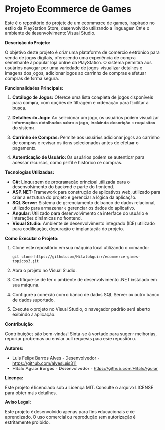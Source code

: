 # **Projeto Ecommerce de Games**

Este é o repositório do projeto de um ecommerce de games, inspirado no estilo da PlayStation Store, desenvolvido utilizando a linguagem C# e o ambiente de desenvolvimento Visual Studio.

**Descrição do Projeto:**

O objetivo deste projeto é criar uma plataforma de comércio eletrônico para venda de jogos digitais, oferecendo uma experiência de compra semelhante à popular loja online da PlayStation. O sistema permitirá aos usuários navegar por uma variedade de jogos, visualizar detalhes e imagens dos jogos, adicionar jogos ao carrinho de compras e efetuar compras de forma segura.

**Funcionalidades Principais:**

1. **Catálogo de Jogos:** Oferece uma lista completa de jogos disponíveis para compra, com opções de filtragem e ordenação para facilitar a busca.

2. **Detalhes do Jogo:** Ao selecionar um jogo, os usuários podem visualizar informações detalhadas sobre o jogo, incluindo descrição e requisitos do sistema.

3. **Carrinho de Compras:** Permite aos usuários adicionar jogos ao carrinho de compras e revisar os itens selecionados antes de efetuar o pagamento.

4. **Autenticação de Usuário:** Os usuários podem se autenticar para acessar recursos, como perfil e histórico de compras.

**Tecnologias Utilizadas:**

- **C#:** Linguagem de programação principal utilizada para o desenvolvimento do backend e parte do frontend.
- **ASP.NET:** Framework para construção de aplicativos web, utilizado para criar a estrutura do projeto e gerenciar a lógica da aplicação.
- **SQL Server:** Sistema de gerenciamento de banco de dados relacional, utilizado para armazenar e gerenciar os dados do aplicativo.
- **Angular:** Utilizado para desenvolvimento da interface do usuário e interações dinâmicas no frontend.
- **Visual Studio:** Ambiente de desenvolvimento integrado (IDE) utilizado para codificação, depuração e implantação do projeto.

**Como Executar o Projeto:**

1. Clone este repositório em sua máquina local utilizando o comando:

   ```
   git clone https://github.com/HitaloAguiar/ecommerce-games-topicos3.git
   ```

2. Abra o projeto no Visual Studio.

3. Certifique-se de ter o ambiente de desenvolvimento .NET instalado em sua máquina.

4. Configure a conexão com o banco de dados SQL Server ou outro banco de dados suportado.

5. Execute o projeto no Visual Studio, o navegador padrão será aberto exibindo a aplicação.

**Contribuição:**

Contribuições são bem-vindas! Sinta-se à vontade para sugerir melhorias, reportar problemas ou enviar pull requests para este repositório.

**Autores:**

- Luis Felipe Barros Alves - Desenvolvedor - https://github.com/alvesLuis311
- Hítalo Aguiar Borges - Desenvolvedor - https://github.com/HitaloAguiar

**Licença:**

Este projeto é licenciado sob a Licença MIT. Consulte o arquivo LICENSE para obter mais detalhes.

**Aviso Legal:**

Este projeto é desenvolvido apenas para fins educacionais e de aprendizado. O uso comercial ou reprodução sem autorização é estritamente proibido.
